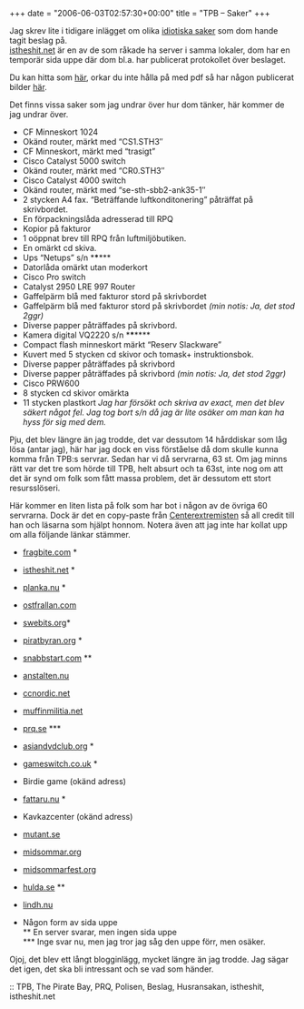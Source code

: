 +++
date = "2006-06-03T02:57:30+00:00"
title = "TPB &#8211; Saker"
+++

Jag skrev lite i tidigare inlägget om olika [idiotiska saker][1] som dom hande tagit beslag på.  
[istheshit.net][2] är en av de som råkade ha server i samma lokaler, dom har en temporär sida uppe där dom bl.a. har publicerat protokollet över beslaget.

Du kan hitta som [här][3], orkar du inte hålla på med pdf så har någon publicerat bilder [här][4].

Det finns vissa saker som jag undrar över hur dom tänker, här kommer de jag undrar över.

*   CF Minneskort 1024
*   Okänd router, märkt med &#8220;CS1.STH3&#8243;
*   CF Minneskort, märkt med &#8220;trasigt&#8221;
*   Cisco Catalyst 5000 switch
*   Okänd router, märkt med &#8220;CR0.STH3&#8243;
*   Cisco Catalyst 4000 switch
*   Okänd router, märkt med &#8220;se-sth-sbb2-ank35-1&#8243;
*   2 stycken A4 fax. &#8220;Beträffande luftkonditonering&#8221; påträffat på skrivbordet.
*   En förpackningslåda adresserad till RPQ
*   Kopior på fakturor
*   1 oöppnat brev till RPQ från luftmiljöbutiken.
*   En omärkt cd skiva.
*   Ups &#8220;Netups&#8221; s/n \***\***\***
*   Datorlåda omärkt utan moderkort
*   Cisco Pro switch
*   Catalyst 2950 LRE 997 Router
*   Gaffelpärm blå med fakturor stord på skrivbordet
*   Gaffelpärm blå med fakturor stord på skrivbordet *(min notis: Ja, det stod 2ggr)*
*   Diverse papper påträffades på skrivbord.
*   Kamera digital VQ2220 s/n \***\***\****
*   Compact flash minneskort märkt &#8220;Reserv Slackware&#8221;
*   Kuvert med 5 stycken cd skivor och tomask+ instruktionsbok.
*   Diverse papper påträffades på skrivbord
*   Diverse papper påträffades på skrivbord *(min notis: Ja, det stod 2ggr)*
*   Cisco PRW600
*   8 stycken cd skivor omärkta
*   11 stycken plastkort
*Jag har försökt och skriva av exact, men det blev säkert något fel. Jag tog bort s/n då jag är lite osäker om man kan ha hyss för sig med dem.*

Pju, det blev längre än jag trodde, det var dessutom 14 hårddiskar som låg lösa (antar jag), här har jag dock en viss förståelse då dom skulle kunna komma från TPB:s servrar. Sedan har vi då servrarna, 63 st. Om jag minns rätt var det tre som hörde till TPB, helt absurt och ta 63st, inte nog om att det är synd om folk som fått massa problem, det är dessutom ett stort resursslöseri.

Här kommer en liten lista på folk som har bot i någon av de övriga 60 servrarna. Dock är det en copy-paste från [Centerextremisten][5] så all credit till han och läsarna som hjälpt honnom. Notera även att jag inte har kollat upp om alla följande länkar stämmer.

*   [fragbite.com][6] *
*   [istheshit.net][7] *
*   [planka.nu][8] *
*   [ostfrallan.com][9]
*   [swebits.org][10]* 
*   [piratbyran.org][11] *
*   [snabbstart.com][12] **
*   [anstalten.nu][13]
*   [ccnordic.net][14]
*   [muffinmilitia.net][15]
*   [prq.se][16] \***
*   [asiandvdclub.org][17] *
*   [gameswitch.co.uk][18] *
*   Birdie game (okänd adress)
*   [fattaru.nu][19] *
*   Kavkazcenter (okänd adress)
*   [mutant.se][20]
*   [midsommar.org][21]
*   [midsommarfest.org][22]
*   [hulda.se][23] **
*   [lindh.nu][24]

* Någon form av sida uppe  
** En server svarar, men ingen sida uppe  
\*** Inge svar nu, men jag tror jag såg den uppe förr, men osäker.

Ojoj, det blev ett långt blogginlägg, mycket längre än jag trodde. Jag sägar det igen, det ska bli intressant och se vad som händer.

:: TPB, The Pirate Bay, PRQ, Polisen, Beslag, Husransakan, istheshit, istheshit.net

<small></small>

 [1]: http://blogg.enesge.eu/?p=68
 [2]: http://www.istheshit.net/
 [3]: http://www.hayon.org/pdf/
 [4]: http://www.flickr.com/photos/19502181@N00/
 [5]: http://erikhultgren.blogspot.com/2006/05/de-som-inte-hade-med-piratebay-att-gra.html
 [6]: http://www.fragbite.com
 [7]: http://www.istheshit.net
 [8]: http://www.planka.nu
 [9]: http://www.ostfrallan.com
 [10]: http://www.swebits.org
 [11]: http://www.piratbyran.org
 [12]: http://www.snabbstart.com
 [13]: http://www.anstalten.nu
 [14]: http://www.ccnordic.net
 [15]: http://www.muffinmilitia.net
 [16]: http://www.prq.se
 [17]: http://www.asiandvdclub.org
 [18]: http://www.gameswitch.co.uk
 [19]: http://www.fattaru.nu
 [20]: http://www.mutant.se
 [21]: http://www.midsommar.org
 [22]: http://www.midsommarfest.org
 [23]: http://www.hulda.se
 [24]: http://www.lindh.nu
